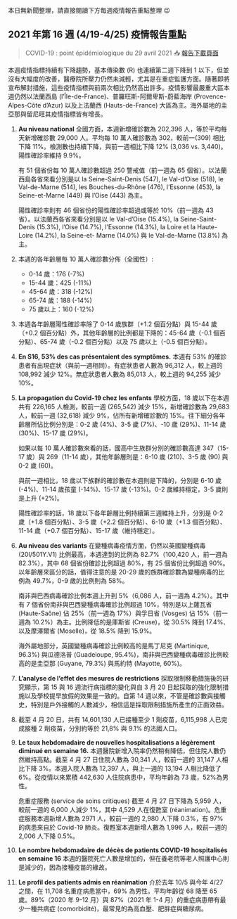 本日無新聞整理，請直接閱讀下方每週疫情報告重點整理 😉

## 2021 年第 16 週 (4/19-4/25) 疫情報告重點

> COVID-19 : point épidémiologique du 29 avril 2021 📥 [報告下載頁面](https://tinyurl.com/yz4f36ff)

本週疫情指標持續有下降趨勢，基本傳染數 (R) 也連續第二週下降到 1 以下，但並沒有大幅度的改善，醫療院所壓力仍然未減輕，尤其是在重症監護方面。隨著即將宣布解封措施，這些疫情指標與前兩次相比仍然高出許多。疫情影響最嚴重大區本週仍然以法蘭西島 (l’Île-de-France)、普羅旺斯-阿爾卑斯-蔚藍海岸 (Provence- Alpes-Côte d’Azur) 以及上法蘭西 (Hauts-de-France) 大區為主。海外屬地的圭亞那與留尼旺其疫情指標皆有增長。

1. **Au niveau national** 全國方面，本週新增確診數為 202,396 人，等於平均每天新增確診數 29,000 人。平均每 10 萬人確診數為 302，較前一(309) 相比下降 11%。檢測數也持續下降，與前一週相比下降 12% (3,036 vs. 3,440)。陽性確診率維持 9.9%。

   有 51 個省份每 10 萬人確診數超過 250 警戒值（前一週為 65 個省）。以法蘭西島各省來看分別是以 la Seine-Saint-Denis (547), le Val-d’Oise (518), le Val-de-Marne (514), les Bouches-du-Rhône (476), l’Essonne (453), la Seine-et-Marne (449) 與 l’Oise (443) 為主。

   陽性確診率則有 46 個省份的陽性確診率超過或等於 10%（前一週為 43 省）。以法蘭西各省來看分別是以 le Val-d’Oise (15.4%), la Seine-Saint-Denis (15.3%), l’Oise (14.7%), l’Essonne (14.3%), la Loire et la Haute-Loire (14.2%), la Seine-et- Marne (14.0%) 與 le Val-de-Marne (13.8%) 為主。

1. 本週的各年齡層每 10 萬人確診數分佈（全國性）:
   - 0-14 歲：176 (-7%)
   - 15-44 歲：425 (-11%)
   - 45-64 歲：318 (-12%)
   - 65-74 歲：188 (-14%)
   - 75 歲以上：160 (-12%)
1. 本週各年齡層陽性確診率除了 0-14 歲族群（+1.2 個百分點）與 15-44 歲（+0.2 個百分點）外，其他年齡層的比例都是下降的：45-64 歲（-0.1 個百分點）、65-74 歲（-0.2 個百分點）以及 75 歲以上（-0.5 個百分點）。
1. **En S16, 53% des cas présentaient des symptômes.** 本週有 53% 的確診患者有出現症狀（與前一週相同）。有症狀患者人數為 96,312 人，較上週的 108,992 減少 12%。無症狀患者人數為 85,013 人，較上週的 94,255 減少 10%。
1. **La propagation du Covid-19 chez les enfants** 學校方面，18 歲以下在本週共有 226,165 人檢測，較前一週 (265,542) 減少 15%，新增確診數為 29,683 人，較前一週 (32,618) 減少 9%，佔所有新增確診數的 15%。往下細分各年齡層所佔比例分別是：0-2 歲 (4%)、3-5 歲 (7%)、-10 歲 (29%)、11-14 歲 (30%)、15-17 歲 (29%)。

   如果以每 10 萬人確診數來看的話，國高中生族群分別的確診數高達 347（15-17 歲）與 269（11-14 歲），其他年齡層則是：6-10 歲 (210)、3-5 歲 (90) 與 0-2 歲 (60)。

   與前一週相比，18 歲以下族群的確診數在本週則是下降的，分別是 6-10 歲 (-4%)、11-14 歲孩童 (-14%)、15-17 歲 (-13%)。0-2 歲維持穩定，3-5 歲則是上升 (+2%)。

   陽性確診率的話，18 歲以下各年齡層比例持續第三週維持上升，分別是 0-2 歲（+1.8 個百分點）、3-5 歲（+2.2 個百分點）、6-10 歲（+1.3 個百分點）、11-14 歲（+0.7 個百分點）、15-17 歲（維持穩定）。

1. **Au niveau des variants** 在變種病毒疫情方面，仍然以英國變種病毒 (20I/501Y.V1) 比例最高，本週達到的比例為 82.7%（100,420 人，前一週為 82.3%），其中 68 個省份確診比例超過 80%，有 25 個省份比例超過 90%。以年齡層來區分的話，值得注意的是 20-29 歲的族群確診數為變種病毒的比例為 49.7%，0-9 歲的比例則為 58%。

   南非與巴西病毒確診比例本週上升到 5%（6,086 人，前一週為 4.2%）。其中有 7 個省份南非與巴西變種病毒確診比例超過 10%，特別是以上薩瓦省 (Haute-Saône) 佔 25%（前一週為 17%）與孚日省 (Vosges) 佔 15%（前一週為 10.2%）為主。比例降低的是庫斯省 (Creuse)，從 30.5% 降到 17.4%、以及摩澤爾省 (Moselle)，從 18.5% 降到 15.9%。

   海外屬地部分，英國變種病毒確診比例較高的是馬丁尼克 (Martinique, 96.3%) 與瓜德洛普 (Guadeloupe, 95.4%)，南非與巴西變種病毒確診比例較高的是圭亞那 (Guyane, 79.3%) 與馬約特 (Mayotte, 60%)。

1. **L’analyse de l’effet des mesures de restrictions** 採取限制移動措施後的研究顯示，第 15 與 16 週流行病指標的變化與自 3 月 20 日起採取的強化限制措施以及學校提早放假的效果是一致的。自第 14 週以來，不管是確診數與接觸史，特別是戶外接觸的人數減少，相信這是採取限制措施所產生的正面效益。
1. 截至 4 月 20 日，共有 14,601,130 人已接種至少 1 劑疫苗，6,115,998 人已完成接種 2 劑疫苗，分別約等於 21,8% 與 9.1% 的法國人口。
1. **Le taux hebdomadaire de nouvelles hospitalisations a légèrement diminué en semaine 16.** 本週醫院新增入院率仍然稍有降低，但住院人數仍然維持高點。截至 4 月 27 日住院人數為 30,341 人，較前一週的 31,147 人相比下降 3%。本週入院人數為 12,397 人，與上一週的 13,194 人相比降低了 6%。從疫情以來累積 442,630 人住院病患中，平均年齡為 73 歲，52%為男性。

   危重症服務 (service de soins critiques) 截至 4 月 27 日下降為 5,959 人，較前一週的 6,000 人減少 1%，其中 4,529 人在復甦室 (réanimation)。危重症服務本週新增人數為 2971 人，較前一週的 2,980 人下降 0.3%，有 97% 的病患來自於 Covid-19 肺炎。復甦室本週新增人數為 1,996 人，較前一週的 2,006 人下降 0.5%。

1. **Le nombre hebdomadaire de décès de patients COVID-19 hospitalisés en semaine 16** 本週的醫院死亡人數是增加的，但在養老院等老人照護中心則是減少的，因為接種疫苗的緣故。
1. **Le profil des patients admis en réanimation** 介於去年 10/5 與今年 4/27 之間，在 11,708 名重症病患當中，69% 為男性。平均年齡從 68 降至 65 歲。89%（2020 年 9-12 月）與 87%（2021 年 1-4 月）的重症病患帶有最少一種共病症 (comorbidité)，最常見的為高血壓、肥胖症與糖尿病。

